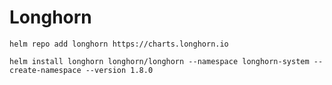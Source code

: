 # Longhorn

```
helm repo add longhorn https://charts.longhorn.io
```

```
helm install longhorn longhorn/longhorn --namespace longhorn-system --create-namespace --version 1.8.0
```